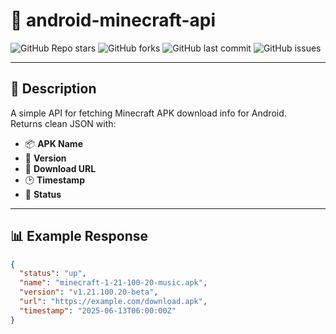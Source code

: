 # 📱 android-minecraft-api

![GitHub Repo stars](https://img.shields.io/github/stars/HexaGhost-09/android-minecraft-api?style=for-the-badge)
![GitHub forks](https://img.shields.io/github/forks/HexaGhost-09/android-minecraft-api?style=for-the-badge)
![GitHub last commit](https://img.shields.io/github/last-commit/HexaGhost-09/android-minecraft-api?style=for-the-badge)
![GitHub issues](https://img.shields.io/github/issues/HexaGhost-09/android-minecraft-api?style=for-the-badge)

---

## 📖 Description

A simple API for fetching Minecraft APK download info for Android.  
Returns clean JSON with:

- 📦 **APK Name**
- 📌 **Version**
- 🔗 **Download URL**
- 🕑 **Timestamp**
- 📶 **Status**

---

## 📊 Example Response

```json
{
  "status": "up",
  "name": "minecraft-1-21-100-20-music.apk",
  "version": "v1.21.100.20-beta",
  "url": "https://example.com/download.apk",
  "timestamp": "2025-06-13T06:00:00Z"
}
